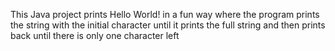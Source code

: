 This Java project prints Hello World! in a fun way where the program prints the string with the initial character until it prints the full string and then prints back until there is only one character left

